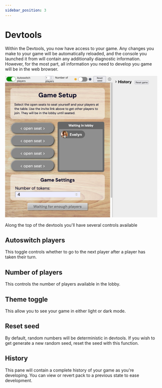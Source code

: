 ```yaml
---
sidebar_position: 3
---
```


# Devtools

Within the Devtools, you now have access to your game. Any changes you make to your game will be automatically reloaded, and the console you launched it from will contain any additionally diagnostic information. However, for the most part, all information you need to develop you game will be in the web browser.

![Devtools](./devtools.png)

Along the top of the devtools you'll have several controls available

## Autoswitch players

This toggle controls whether to go to the next player after a player has taken their turn.

## Number of players

This controls the number of players available in the lobby.

## Theme toggle

This allow you to see your game in either light or dark mode.

## Reset seed

By default, random numbers will be deterministic in devtools. If you wish to get generate a new random seed, reset the seed with this function.

## History

This pane will contain a complete history of your game as you're developing. You can view or revert pack to a previous state to ease development.
